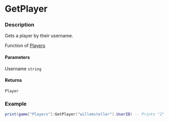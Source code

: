 # GetPlayer

### Description

Gets a player by their username.

Function of [Players](/classes/Players/)

#### Parameters

Username `string`

#### Returns

`Player`

### Example

```lua
print(game["Players"]:GetPlayer("willemsteller").UserID) -- Prints "2"
```
